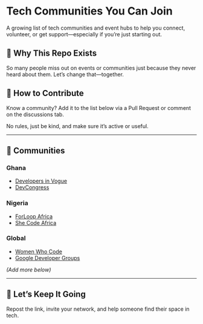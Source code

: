 # Tech Communities You Can Join

A growing list of tech communities and event hubs to help you connect, volunteer, or get support—especially if you’re just starting out.

## 🚀 Why This Repo Exists

So many people miss out on events or communities just because they never heard about them. Let’s change that—together.

## 🧠 How to Contribute

Know a community? Add it to the list below via a Pull Request or comment on the discussions tab.

No rules, just be kind, and make sure it’s active or useful.

---

## 📍 Communities

### Ghana
- [Developers in Vogue](https://developersinvogue.org/)
- [DevCongress](https://twitter.com/devcongress)

### Nigeria
- [ForLoop Africa](https://forloop.africa/)
- [She Code Africa](https://shecodeafrica.org/)

### Global
- [Women Who Code](https://www.womenwhocode.com/)
- [Google Developer Groups](https://developers.google.com/community/gdg)

*(Add more below)*

---

## 🙌 Let’s Keep It Going

Repost the link, invite your network, and help someone find their space in tech.

